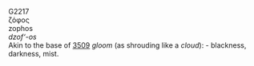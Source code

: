 <body>
  <p>G2217<br>  ζόφος  <br> zophos  <br><i>dzof‘-os </i><br>Akin to the base of <a href="g3509.htm">3509</a>  <i>gloom</i> (as shrouding like a <i>cloud</i>): - blackness, darkness, mist.<br></p>
 </body>